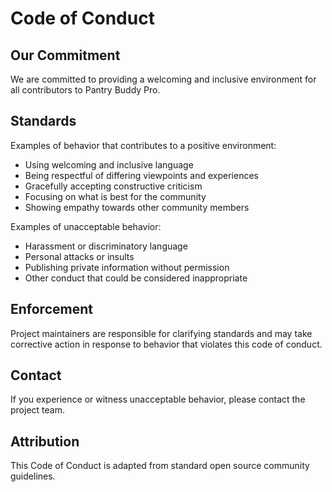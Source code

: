 # Code of Conduct

## Our Commitment

We are committed to providing a welcoming and inclusive environment for all contributors to Pantry Buddy Pro.

## Standards

Examples of behavior that contributes to a positive environment:
- Using welcoming and inclusive language
- Being respectful of differing viewpoints and experiences
- Gracefully accepting constructive criticism
- Focusing on what is best for the community
- Showing empathy towards other community members

Examples of unacceptable behavior:
- Harassment or discriminatory language
- Personal attacks or insults
- Publishing private information without permission
- Other conduct that could be considered inappropriate

## Enforcement

Project maintainers are responsible for clarifying standards and may take corrective action in response to behavior that violates this code of conduct.

## Contact

If you experience or witness unacceptable behavior, please contact the project team.

## Attribution

This Code of Conduct is adapted from standard open source community guidelines.